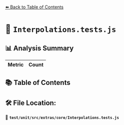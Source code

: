 [⬅️ Back to Table of Contents](../../../../../index.md)

# 📄 `Interpolations.tests.js`

## 📊 Analysis Summary

| Metric | Count |
|--------|-------|

## 📚 Table of Contents


## 🛠️ File Location:
📂 **`test/unit/src/extras/core/Interpolations.tests.js`**